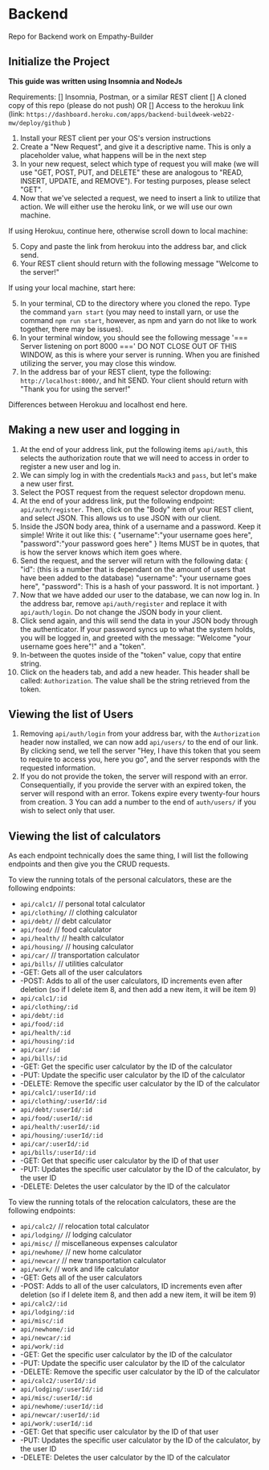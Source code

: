# Backend
Repo for Backend work on Empathy-Builder

## Initialize the Project
**This guide was written using Insomnia and NodeJs**

Requirements:
[] Insomnia, Postman, or a similar REST client
[] A cloned copy of this repo (please do not push) 
OR
[] Access to the herokuu link (link: `https://dashboard.heroku.com/apps/backend-buildweek-web22-mw/deploy/github` )

1) Install your REST client per your OS's version instructions
2) Create a "New Request", and give it a descriptive name. This is only a placeholder value, what happens will be in the next step
3) In your new request, select which type of request you will make (we will use "GET, POST, PUT, and DELETE" these are analogous to "READ, INSERT, UPDATE, and REMOVE"). For testing purposes, please select "GET".
4) Now that we've selected a request, we need to insert a link to utilize that action. We will either use the heroku link, or we will use our own machine.

If using Herokuu, continue here, otherwise scroll down to local machine:

5) Copy and paste the link from herokuu into the address bar, and click send.
6) Your REST client should return with the following message "Welcome to the server!"

If using your local machine, start here:

5) In your terminal, CD to the directory where you cloned the repo. Type the command `yarn start` (you may need to install yarn, or use the command `npm run start`, however, as npm and yarn do not like to work together, there may be issues).
6) In your terminal window, you should see the following message '=== Server listening on port 8000 ===' DO NOT CLOSE OUT OF THIS WINDOW, as this is where your server is running. When you are finished utilizing the server, you may close this window.
7) In the address bar of your REST client, type the following:
`http://localhost:8000/`, and hit SEND. Your client should return with "Thank you for using the server!"

Differences between Herokuu and localhost end here.

## Making a new user and logging in

1) At the end of your address link, put the following items `api/auth`, this selects the authorization route that we will need to access in order to register a new user and log in.
2) We can simply log in with the credentials `Mack3` and `pass`, but let's make a new user first.
3) Select the POST request from the request selector dropdown menu.
4) At the end of your address link, put the following endpoint: `api/auth/register`. Then, click on the "Body" item of your REST client, and select JSON. This allows us to use JSON with our client.
5) Inside the JSON body area, think of a username and a password. Keep it simple! Write it out like this:
{
    "username":"your username goes here",
    "password":"your password goes here"
} 
Items MUST be in quotes, that is how the server knows which item goes where.
6) Send the request, and the server will return with the following data:
{
    "id": (this is a number that is dependant on the amount of users that have been added to the database)
    "username": "your username goes here",
    "password": This is a hash of your password. It is not important.
}
7) Now that we have added our user to the database, we can now log in. In the address bar, remove `api/auth/register` and replace it with `api/auth/login`. Do not change the JSON body in your client.
8) Click send again, and this will send the data in your JSON body through the authenticator. If your password syncs up to what the system holds, you will be logged in, and greeted with the message: "Welcome "your username goes here"!" and a "token".
9) In-between the quotes inside of the "token" value, copy that entire string.
10) Click on the headers tab, and add a new header. This header shall be called:
`Authorization`. The value shall be the string retrieved from the token.

## Viewing the list of Users

1) Removing `api/auth/login` from your address bar, with the `Authorization` header now installed, we can now add `api/users/` to the end of our link. By clicking send, we tell the server "Hey, I have this token that you seem to require to access you, here you go", and the server responds with the requested information.
2) If you do not provide the token, the server will respond with an error. Consequentially, if you provide the server with an expired token, the server will respond with an error. Tokens expire every twenty-four hours from creation.
3 You can add a number to the end of `auth/users/` if you wish to select only that user. 

## Viewing the list of calculators

As each endpoint technically does the same thing, I will list the following endpoints and then give you the CRUD requests. 

To view the running totals of the personal calculators, these are the following endpoints:
- `api/calc1/` // personal total calculator
- `api/clothing/` // clothing calculator
- `api/debt/` // debt calculator
- `api/food/` // food calculator
- `api/health/` // health calculator
- `api/housing/` // housing calculator
- `api/car/` // transportation calculator
- `api/bills/` // utilities calculator
- -GET: Gets all of the user calculators
- -POST: Adds to all of the user calculators, ID increments even after deletion (so if I delete item 8, and then add a new item, it will be item 9)
- `api/calc1/:id` 
- `api/clothing/:id`
- `api/debt/:id`
- `api/food/:id`
- `api/health/:id`
- `api/housing/:id`
- `api/car/:id`
- `api/bills/:id`
- -GET: Get the specific user calculator by the ID of the calculator
- -PUT: Update the specific user calculator by the ID of the calculator
- -DELETE: Remove the specific user calculator by the ID of the calculator
- `api/calc1/:userId/:id` 
- `api/clothing/:userId/:id`
- `api/debt/:userId/:id`
- `api/food/:userId/:id`
- `api/health/:userId/:id`
- `api/housing/:userId/:id`
- `api/car/:userId/:id`
- `api/bills/:userId/:id`
- -GET: Get that specific user calculator by the ID of that user
- -PUT: Updates the specific user calculator by the ID of the calculator, by the user ID
- -DELETE: Deletes the user calculator by the ID of the calculator

To view the running totals of the relocation calculators, these are the following endpoints:
- `api/calc2/` // relocation total calculator
- `api/lodging/` // lodging calculator
- `api/misc/` // miscellaneous expenses calculator
- `api/newhome/` // new home calculator
- `api/newcar/` // new transportation calculator
- `api/work/` // work and life calculator
- -GET: Gets all of the user calculators
- -POST: Adds to all of the user calculators, ID increments even after deletion (so if I delete item 8, and then add a new item, it will be item 9)
- `api/calc2/:id`
- `api/lodging/:id`
- `api/misc/:id`
- `api/newhome/:id`
- `api/newcar/:id`
- `api/work/:id`
- -GET: Get the specific user calculator by the ID of the calculator
- -PUT: Update the specific user calculator by the ID of the calculator
- -DELETE: Remove the specific user calculator by the ID of the calculator
- `api/calc2/:userId/:id`
- `api/lodging/:userId/:id`
- `api/misc/:userId/:id`
- `api/newhome/:userId/:id`
- `api/newcar/:userId/:id`
- `api/work/:userId/:id`
- -GET: Get that specific user calculator by the ID of that user
- -PUT: Updates the specific user calculator by the ID of the calculator, by the user ID
- -DELETE: Deletes the user calculator by the ID of the calculator
